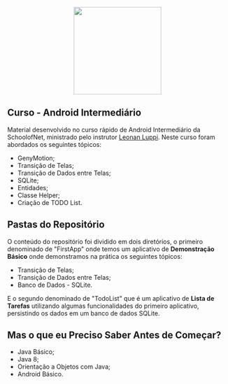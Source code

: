 <p align="center">
<img style="-webkit-user-select: none;" src="https://cdn.wccftech.com/wp-content/uploads/2018/01/Android-Logo.jpg" height="200">
</p>

## Curso -  Android Intermediário
Material desenvolvido no curso rápido de Android Intermediário da SchoolofNet, ministrado pelo instrutor [Leonan Luppi](https://github.com/leonanluppi). Neste curso foram abordados os seguintes tópicos:

* GenyMotion;
* Transição de Telas;
* Transição de Dados entre Telas;
* SQLite;
* Entidades;
* Classe Helper;
* Criação de TODO List.

## Pastas do Repositório

O conteúdo do repositório foi dividido em dois diretórios, o primeiro denominado de "FirstApp" onde temos um aplicativo de **Demonstração Básico** onde demonstramos na prática os seguintes tópicos:
* Transição de Telas;
* Transição de Dados entre Telas;
* Banco de Dados - SQLite.

E o segundo denominado de "TodoList" que é um aplicativo de **Lista de Tarefas** utilizando algumas funcionalidades do primeiro aplicativo, persistindo os dados em um banco de dados SQLite.

## Mas o que eu Preciso Saber Antes de Começar?

* Java Básico;
* Java 8;
* Orientação a Objetos com Java;
* Android Básico.